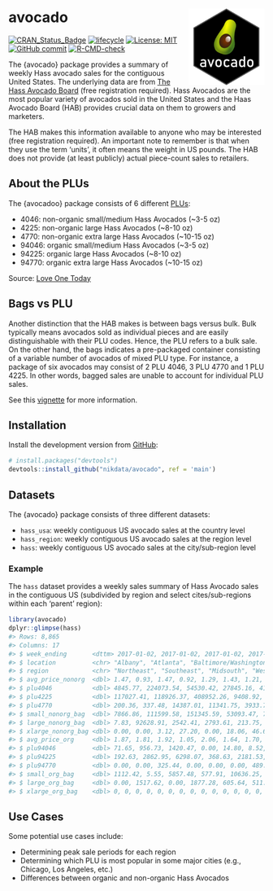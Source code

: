 
<!-- README.md is generated from README.Rmd. Please edit that file -->

# avocado <a href='https://nikdata.github.io/avocado/'><img src='man/figures/avocado.png' align="right" width="150" height="150" />

<!-- badges: start -->

[![CRAN\_Status\_Badge](https://www.r-pkg.org/badges/version/avocado)](https://cran.r-project.org/package=avocado)
[![lifecycle](https://img.shields.io/badge/lifecycle-experimental-orange.svg)](https://www.tidyverse.org/lifecycle/#experimental)
[![License:
MIT](https://img.shields.io/badge/License-MIT-blue.svg)](https://opensource.org/licenses/MIT)
[![GitHub
commit](https://img.shields.io/github/last-commit/nikdata/avocado)](https://github.com/nikdata/avocado/commit/main)
[![R-CMD-check](https://github.com/nikdata/avocado/workflows/R-CMD-check/badge.svg)](https://github.com/nikdata/avocado/actions)
<!-- badges: end -->

The {avocado} package provides a summary of weekly Hass avocado sales
for the contiguous United States. The underlying data are from [The Hass
Avocado Board](https://hassavocadoboard.com) (free registration
required). Hass Avocados are the most popular variety of avocados sold
in the United States and the Haas Avocado Board (HAB) provides crucial
data on them to growers and marketers.

The HAB makes this information available to anyone who may be interested
(free registration required). An important note to remember is that when
they use the term ‘units’, it often means the weight in US pounds. The
HAB does not provide (at least publicly) actual piece-count sales to
retailers.

## About the PLUs

The {avocadoo} package consists of 6 different
[PLUs](https://en.wikipedia.org/wiki/Price_look-up_code):

  - 4046: non-organic small/medium Hass Avocados (\~3-5 oz)
  - 4225: non-organic large Hass Avocados (\~8-10 oz)
  - 4770: non-organic extra large Hass Avocados (\~10-15 oz)
  - 94046: organic small/medium Hass Avocados (\~3-5 oz)
  - 94225: organic large Hass Avocados (\~8-10 oz)
  - 94770: organic extra large Hass Avocados (\~10-15 oz)

Source: [Love One
Today](https://loveonetoday.com/how-to/identify-hass-avocados/)

## Bags vs PLU

Another distinction that the HAB makes is between bags versus bulk. Bulk
typically means avocados sold as individual pieces and are easily
distinguishable with their PLU codes. Hence, the PLU refers to a bulk
sale. On the other hand, the bags indicates a pre-packaged container
consisting of a variable number of avocados of mixed PLU type. For
instance, a package of six avocados may consist of 2 PLU 4046, 3 PLU
4770 and 1 PLU 4225. In other words, bagged sales are unable to account
for individual PLU sales.

See this
[vignette](https://nikdata.github.io/avocado/articles/a_intro.html) for
more information.

## Installation

Install the development version from [GitHub](https://github.com/):

``` r
# install.packages("devtools")
devtools::install_github("nikdata/avocado", ref = 'main')
```

## Datasets

The {avocado} package consists of three different datasets:

  - `hass_usa`: weekly contiguous US avocado sales at the country level
  - `hass_region`: weekly contiguous US avocado sales at the region
    level
  - `hass`: weekly contiguous US avocado sales at the city/sub-region
    level

### Example

The `hass` dataset provides a weekly sales summary of Hass Avocado sales
in the contiguous US (subdivided by region and select cites/sub-regions
within each ‘parent’ region):

``` r
library(avocado)
dplyr::glimpse(hass)
#> Rows: 8,865
#> Columns: 17
#> $ week_ending       <dttm> 2017-01-02, 2017-01-02, 2017-01-02, 2017-01-02, 20…
#> $ location          <chr> "Albany", "Atlanta", "Baltimore/Washington", "Boise…
#> $ region            <chr> "Northeast", "Southeast", "Midsouth", "West", "Nort…
#> $ avg_price_nonorg  <dbl> 1.47, 0.93, 1.47, 0.92, 1.29, 1.43, 1.21, 1.15, 0.6…
#> $ plu4046           <dbl> 4845.77, 224073.54, 54530.42, 27845.16, 4119.90, 12…
#> $ plu4225           <dbl> 117027.41, 118926.37, 408952.26, 9408.92, 371223.34…
#> $ plu4770           <dbl> 200.36, 337.48, 14387.01, 11341.75, 3933.72, 102.52…
#> $ small_nonorg_bag  <dbl> 7866.86, 111599.58, 151345.59, 53093.47, 79339.78, …
#> $ large_nonorg_bag  <dbl> 7.83, 92628.91, 2542.41, 2793.61, 213.75, 255.65, 1…
#> $ xlarge_nonorg_bag <dbl> 0.00, 0.00, 3.12, 27.20, 0.00, 18.06, 46.67, 5089.3…
#> $ avg_price_org     <dbl> 1.87, 1.81, 1.92, 1.05, 2.06, 1.64, 1.70, 1.34, 1.2…
#> $ plu94046          <dbl> 71.65, 956.73, 1420.47, 0.00, 14.80, 8.52, 120.83, …
#> $ plu94225          <dbl> 192.63, 2862.95, 6298.07, 368.63, 2181.53, 320.56, …
#> $ plu94770          <dbl> 0.00, 0.00, 325.44, 0.00, 0.00, 0.00, 489.12, 0.00,…
#> $ small_org_bag     <dbl> 1112.42, 5.55, 5857.48, 577.91, 10636.25, 2585.10, …
#> $ large_org_bag     <dbl> 0.00, 1517.62, 0.00, 1877.28, 605.64, 511.31, 353.9…
#> $ xlarge_org_bag    <dbl> 0, 0, 0, 0, 0, 0, 0, 0, 0, 0, 0, 0, 0, 0, 0, 0, 0, …
```

## Use Cases

Some potential use cases include:

  - Determining peak sale periods for each region
  - Determining which PLU is most popular in some major cities (e.g.,
    Chicago, Los Angeles, etc.)
  - Differences between organic and non-organic Hass Avocados
